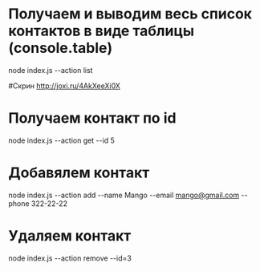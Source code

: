 
# Получаем и выводим весь список контактов в виде таблицы (console.table)
node index.js --action list

#Скрин http://joxi.ru/4AkXeeXi0X

# Получаем контакт по id
node index.js --action get --id 5

# Добавялем контакт
node index.js --action add --name Mango --email mango@gmail.com --phone 322-22-22

# Удаляем контакт
node index.js --action remove --id=3
